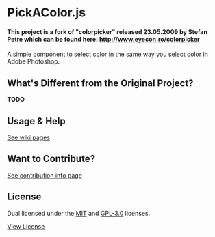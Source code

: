 PickAColor.js
==============

#### This project is a fork of "colorpicker" released 23.05.2009 by Stefan Petre which can be found here: http://www.eyecon.ro/colorpicker

A simple component to select color in the same way you select color in Adobe Photoshop.


## What's Different from the Original Project?

__TODO__


## Usage & Help

[See wiki pages](/bsara/pickacolor.js/wiki)


## Want to Contribute?

[See contribution info page](CONTRIBUTING.md)


## License

Dual licensed under the [MIT](http://opensource.org/licenses/MIT) and [GPL-3.0](https://www.gnu.org/licenses/gpl-3.0-standalone.html) licenses.

[View License](LICENSES)